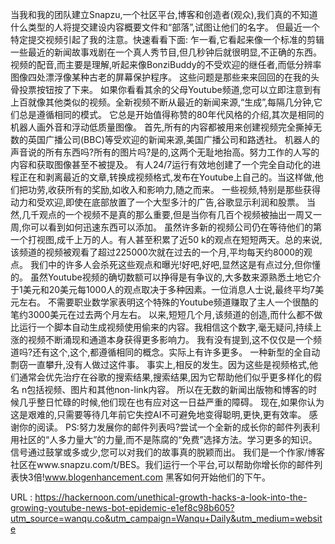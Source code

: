 当我和我的团队建立Snapzu,一个社区平台,博客和创造者(观众),我们真的不知道什么类型的人将提交建设内容概要文件和“部落”,试图让他们的名字。 
 但最近一个特定提交视频引起了我的注意。快速看看下面: 
 乍一看,它看起来像一个标准的剪辑一些最近的新闻故事戏剧在一个真人秀节目,但几秒钟后就很明显,不正确的东西。 
 视频的配音,而主要是理解,听起来像BonziBuddy的不受欢迎的继任者,而低分辨率图像四处漂浮像某种古老的屏幕保护程序。 
 这些问题是那些来来回回的在我的头骨投票按钮按了下来。 
 如果你看看其余的父母Youtube频道,您可以立即注意到有上百就像其他类似的视频。全新视频不断从最近的新闻来源,“生成”,每隔几分钟,它们总是遵循相同的模式。 
 它总是开始值得称赞的80年代风格的介绍,其次是相同的机器人画外音和浮动低质量图像。 
 首先,所有的内容都被用来创建视频完全撕掉无数的英国广播公司(BBC)等受欢迎的新闻来源,美国广播公司和路透社。 
 机器人的声音说的所有东西吗?所有的图片吗?是的,这两个无耻地抬高。努力工作的人写的内容和获取图像甚至不被提及。 
 有人24/7运行有效地创建了一个完全自动化的进程正在和剥离最近的文章,转换成视频格式,发布在Youtube上自己的。当这样做,他们把功劳,收获所有的奖励,如收入和影响力,随之而来。 
 一些视频,特别是那些获得动力和受欢迎,即使在底部放置了一个大型多汁的广告,谷歌显示利润和股票。 
 当然,几千观点的一个视频不是真的那么重要,但是当你有几百个视频被抽出一周又一周,你可以看到如何迅速东西可以添加。 
 虽然许多新的视频公司仍在等待他们的第一个打视图,成千上万的人。有人甚至积累了近50 k的观点在短短两天。总的来说,该频道的视频被观看了超过225000次就在过去的一个月,平均每天约8000的观点。 
 我们中的许多人会杀死这些观点和曝光!好吧,好吧,显然这是有点过分,但你懂的。 
 虽然Youtube视频的确切数额可以挣得是有争议的,大多数来源熟悉土地它介于1美元和20美元每1000人的观点取决于多种因素。一位消息人士说,最终平均7美元左右。 
 不需要职业数学家表明这个特殊的Youtube频道赚取了主人一个很酷的笔约3000美元在过去两个月左右。 
 以来,短短几个月,该频道的创造,而什么都不做比运行一个脚本自动生成视频使用偷来的内容。我相信这个数字,毫无疑问,持续上涨的视频不断涌现和通道本身获得更多影响力。 
 我有没有提到,这不仅仅是一个频道吗?还有这个,这个,都遵循相同的概念。实际上有许多更多。 
 一种新型的全自动剽窃一直攀升,没有人做过这件事。 
 事实上,相反的发生。因为这些是视频格式,他们通常会优先治疗在谷歌的搜索结果,搜索结果,因为它帮助他们似乎更多样化的假名 
 n包括视频、图片和其他non-link内容。 
 所以在无数的新闻出版物和博客的时候几乎整日忙碌的时候,他们现在也有应对这一日益严重的障碍。 
 现在,如果你认为这是艰难的,只需要等待几年前它失控AI不可避免地变得聪明,更快,更有效率。 
 感谢你的阅读。 
 PS:努力发展你的邮件列表吗?尝试一个全新的成长你的邮件列表利用社区的“人多力量大”的力量,而不是陈腐的“免费”选择方法。学习更多的知识。 
 信号通过鼓掌或多或少,您可以对我们的故事真的脱颖而出。 
 我们是一个作家/博客社区在www.snapzu.com/t/BES。我们运行一个平台,可以帮助你增长你的邮件列表快3倍!www.blogenhancement.com 
 黑客如何开始他们的下午。 
  
   
  URL : https://hackernoon.com/unethical-growth-hacks-a-look-into-the-growing-youtube-news-bot-epidemic-e1ef8c98b605?utm_source=wanqu.co&utm_campaign=Wanqu+Daily&utm_medium=website